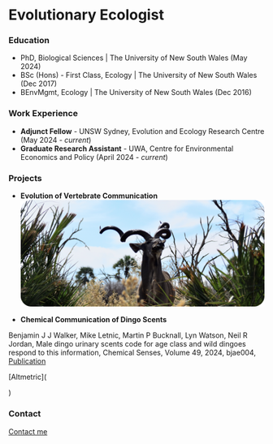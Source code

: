 # Evolutionary Ecologist

### Education
- PhD, Biological Sciences | The University of New South Wales (May 2024)
- BSc (Hons) - First Class, Ecology | The University of New South Wales (Dec 2017)
- BEnvMgmt, Ecology | The University of New South Wales (Dec 2016)

### Work Experience
- **Adjunct Fellow** - UNSW Sydney, Evolution and Ecology Research Centre (May 2024 - *current*)
- **Graduate Research Assistant** - UWA, Centre for Environmental Economics and Policy (April 2024 - *current*)

### Projects
- **Evolution of Vertebrate Communication**
![Dingo-Fieldwork](assets/img/kudu.png)

- **Chemical Communication of Dingo Scents**

Benjamin J J Walker, Mike Letnic, Martin P Bucknall, Lyn Watson, Neil R Jordan, Male dingo urinary scents code for age class and wild dingoes respond to this information, Chemical Senses, Volume 49, 2024, bjae004,
[Publication](https://doi.org/10.1093/chemse/bjae004)

[Altmetric](<script type="text/javascript" src="https://d1bxh8uas1mnw7.cloudfront.net/assets/embed.js"></script><div class="altmetric-embed" data-badge-type="donut" data-altmetric-id="159165361"></div>)

<div class='altmetric-embed' data-badge-type='donut' data-doi="10.1093/chemse/bjae004"></div>

### Contact
[Contact me](mailto:bjjwalker1@gmail.com)
